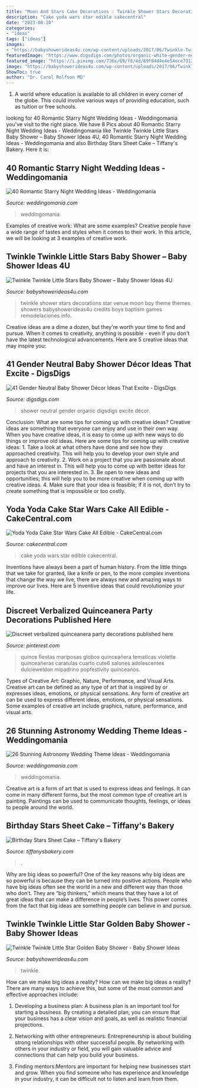 ```yaml
---
title: "Moon And Stars Cake Decorations : Twinkle Shower Stars Decorations Star Venue Moon Boy Theme Themes Showers Babyshowerideas4u Credits Boys Baptism Games Remodelaciones Info"
description: "Cake yoda wars star edible cakecentral"
date: "2023-08-20"
categories:
- "ideas"
tags: ["ideas"]
images:
- "https://babyshowerideas4u.com/wp-content/uploads/2017/06/Twinkle-Twinkle-Little-Stars-Shower-Venue-600x800.jpg"
featuredImage: "https://www.digsdigs.com/photos/organic-white-gender-neutral-baby-shower.jpg"
featured_image: "https://i.pinimg.com/736x/69/f8/4d/69f84d4e4e54ece73135054351894da5.jpg"
image: "https://babyshowerideas4u.com/wp-content/uploads/2017/06/Twinkle-Twinkle-Little-Stars-Shower-Venue-600x800.jpg"
ShowToc: true
author: "Dr. Carol Rolfson MD"
---
```



1. A world where education is available to all children in every corner of the globe. This could involve various ways of providing education, such as tuition or free schools. 

	

		
looking for 40 Romantic Starry Night Wedding Ideas - Weddingomania you've visit to the right place. We have 8 Pics about 40 Romantic Starry Night Wedding Ideas - Weddingomania like Twinkle Twinkle Little Stars Baby Shower – Baby Shower Ideas 4U, 40 Romantic Starry Night Wedding Ideas - Weddingomania and also Birthday Stars Sheet Cake – Tiffany&#039;s Bakery. Here it is:
		
    
## 40 Romantic Starry Night Wedding Ideas - Weddingomania

<img loading=lazy src="https://i.weddingomania.com/2017/06/38-space-and-stars-wedding-cake-in-blue-and-purple-shades.jpg" onerror="this.onerror=null;this.src='https://tse3.mm.bing.net/th?id=OIP.4hiLUpLvpXFNWwBQb1VEuQHaLG&amp;pid=15.1';" alt="40 Romantic Starry Night Wedding Ideas - Weddingomania">

_Source: weddingomania.com_

>weddingomania. 

	

Examples of creative work: What are some examples?
Creative people have a wide range of tastes and styles when it comes to their work. In this article, we will be looking at 3 examples of creative work.

    
## Twinkle Twinkle Little Stars Baby Shower – Baby Shower Ideas 4U

<img loading=lazy src="https://babyshowerideas4u.com/wp-content/uploads/2017/06/Twinkle-Twinkle-Little-Stars-Shower-Venue-600x800.jpg" onerror="this.onerror=null;this.src='https://tse2.mm.bing.net/th?id=OIP.GX8yNNk4enp8zcdWVkZGDQHaJ4&amp;pid=15.1';" alt="Twinkle Twinkle Little Stars Baby Shower – Baby Shower Ideas 4U">

_Source: babyshowerideas4u.com_

>twinkle shower stars decorations star venue moon boy theme themes showers babyshowerideas4u credits boys baptism games remodelaciones info. 

	

Creative ideas are a dime a dozen, but they're worth your time to find and pursue. When it comes to creativity, anything is possible - even if you don't have the latest technological advancements. Here are 5 creative ideas that may inspire you: 

    
## 41 Gender Neutral Baby Shower Décor Ideas That Excite - DigsDigs

<img loading=lazy src="https://www.digsdigs.com/photos/organic-white-gender-neutral-baby-shower.jpg" onerror="this.onerror=null;this.src='https://tse2.mm.bing.net/th?id=OIP.WiuFe4lPCUXGM9BoFTy2zwHaJ3&amp;pid=15.1';" alt="41 Gender Neutral Baby Shower Décor Ideas That Excite - DigsDigs">

_Source: digsdigs.com_

>shower neutral gender organic digsdigs excite décor. 

	

Conclusion: What are some tips for coming up with creative ideas?
Creative ideas are something that everyone can enjoy and use in their own way. When you have creative ideas, it is easy to come up with new ways to do things or improve old ideas. Here are some tips for coming up with creative ideas: 1. Take a look at what others have done and see how they approached creativity. This will help you to develop your own style and approach to creativity. 2. Work on a project that you are passionate about and have an interest in. This will help you to come up with better ideas for projects that you are interested in. 3. Be open to new ideas and opportunities; this will help you to be more creative when coming up with creative ideas. 4. Make sure that your idea is feasible; if it is not, don’t try to create something that is impossible or too costly. 
    
## Yoda Yoda Cake Star Wars Cake All Edible - CakeCentral.com

<img loading=lazy src="http://cdn001.cakecentral.com/gallery/2015/03/900_877488aju0_yoda-yoda-cake-star-wars-cake-all-edible.jpg" onerror="this.onerror=null;this.src='https://tse3.mm.bing.net/th?id=OIP.qmWQvq89v3C--cSwwf2GCAHaJ6&amp;pid=15.1';" alt="Yoda Yoda Cake Star Wars Cake All Edible - CakeCentral.com">

_Source: cakecentral.com_

>cake yoda wars star edible cakecentral. 

	

Inventions have always been a part of human history. From the little things that we take for granted, like a knife or pen, to the more complex inventions that change the way we live, there are always new and amazing ways to improve our lives. Here are 5 inventive ideas that could revolutionize your life.

    
## Discreet Verbalized Quinceanera Party Decorations Published Here

<img loading=lazy src="https://i.pinimg.com/736x/69/f8/4d/69f84d4e4e54ece73135054351894da5.jpg" onerror="this.onerror=null;this.src='https://tse3.mm.bing.net/th?id=OIP.gzJCDFoPBjgAum_ChQnQ0AHaLH&amp;pid=15.1';" alt="Discreet verbalized quinceanera party decorations published here">

_Source: pinterest.com_

>quince fiestas mariposas globos quinceañera tematicas violette quinceañeras caratulas cuarto cute6 salones adolescentes dulcieweldon mipadrino popfestivity quinceaños. 

	

Types of Creative Art: Graphic, Nature, Performance, and Visual Arts.
Creative art can be defined as any type of art that is inspired by or expresses ideas, emotions, or physical sensations. Any form of creative art can be used to express different ideas, emotions, or physical sensations. Some examples of creative art include graphics, nature, performance, and visual arts.

    
## 26 Stunning Astronomy Wedding Theme Ideas - Weddingomania

<img loading=lazy src="https://i.weddingomania.com/2016/03/26-Stunning-Astronomy-Wedding-Theme-Ideas-20.jpg" onerror="this.onerror=null;this.src='https://tse4.mm.bing.net/th?id=OIP.mWYaAoUP9uCfLFNX35iviQAAAA&amp;pid=15.1';" alt="26 Stunning Astronomy Wedding Theme Ideas - Weddingomania">

_Source: weddingomania.com_

>weddingomania. 

	

Creative art is a form of art that is used to express ideas and feelings. It can come in many different forms, but the most common type of creative art is painting. Paintings can be used to communicate thoughts, feelings, or ideas to people around the world.

    
## Birthday Stars Sheet Cake – Tiffany&#039;s Bakery

<img loading=lazy src="http://cdn.shopify.com/s/files/1/1435/7996/products/blue_sheet_stars_10_bd_grande.jpg?v=1560623252" onerror="this.onerror=null;this.src='https://tse3.mm.bing.net/th?id=OIP.Za6_6QypWqaVVRrEmuMhDwHaFj&amp;pid=15.1';" alt="Birthday Stars Sheet Cake – Tiffany&#039;s Bakery">

_Source: tiffanysbakery.com_

>. 

	

Why are big ideas so powerful?
One of the key reasons why big ideas are so powerful is because they can be turned into positive actions. People who have big ideas often see the world in a new and different way than those who don’t. They are “big thinkers,” which means that they have a lot of great ideas that can make a difference in people’s lives. This power comes from the fact that big ideas are something people can believe in and pursue.

    
## Twinkle Twinkle Little Star Golden Baby Shower - Baby Shower Ideas

<img loading=lazy src="https://www.babyshowerideas4u.com/wp-content/uploads/2017/09/Twinkle-Twinkle-Little-Star-Golden-Baby-Shower-Cakepops.jpg" onerror="this.onerror=null;this.src='https://tse2.mm.bing.net/th?id=OIP.hG_CFaYGWOGXJXMbjCZ9uQDPEs&amp;pid=15.1';" alt="Twinkle Twinkle Little Star Golden Baby Shower - Baby Shower Ideas">

_Source: babyshowerideas4u.com_

>twinkle. 

	

How can we make big ideas a reality?
How can we make big ideas a reality? There are many ways to achieve this, but some of the most common and effective approaches include:
1. Developing a business plan: A business plan is an important tool for starting a business. By creating a detailed plan, you can ensure that your business has a clear vision and goals, as well as realistic financial projections.

2. Networking with other entrepreneurs: Entrepreneurship is about building strong relationships with other successful people. By networking with others in your industry or field, you will gain valuable advice and connections that can help you build your business.

3. Finding mentors:Mentors are important for helping new businesses start and grow. When you find someone who has experience and knowledge in your industry, it can be difficult not to listen and learn from them.



